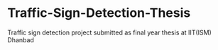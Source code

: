 # Traffic-Sign-Detection-Thesis
Traffic sign detection project submitted as final year thesis at IIT(ISM) Dhanbad
